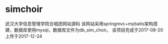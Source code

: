 # simchoir
武汉大学信息管理学院合唱团网站源码
该网站采用springmvc+mybatis架构搭建，数据库使用mysql，数据库文件为db_sim_choir。
该项目完成于2017-08-20
上传于2017-12-24
